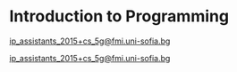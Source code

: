 Introduction to Programming
===========================

ip_assistants_2015+cs_5g@fmi.uni-sofia.bg

<ip_assistants_2015+cs_5g@fmi.uni-sofia.bg>

